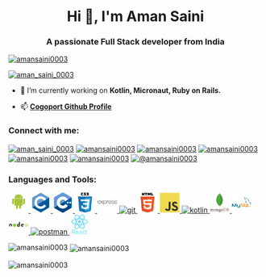 <h1 align="center">Hi 👋, I'm Aman Saini</h1>
<h3 align="center">A passionate Full Stack developer from India</h3>

<p align="left"> <a href="https://github.com/ryo-ma/github-profile-trophy"><img src="https://github-profile-trophy.vercel.app/?username=amansaini0003" alt="amansaini0003" /></a> </p>

<p align="left"> <a href="https://twitter.com/aman_saini_0003" target="blank"><img src="https://img.shields.io/twitter/follow/aman_saini_0003?logo=twitter&style=for-the-badge" alt="aman_saini_0003" /></a> </p>

- 🌱 I’m currently working on **Kotlin, Micronaut, Ruby on Rails.**

- 📫 **[Cogoport Github Profile](https://github.com/aman-saini-cogoport)**


<h3 align="left">Connect with me:</h3>
<p align="left">
<a href="https://twitter.com/aman_saini_0003" target="blank"><img align="center" src="https://raw.githubusercontent.com/rahuldkjain/github-profile-readme-generator/master/src/images/icons/Social/twitter.svg" alt="aman_saini_0003" height="30" width="40" /></a>
<a href="https://www.linkedin.com/in/aman-saini-0003/" target="blank"><img align="center" src="https://raw.githubusercontent.com/rahuldkjain/github-profile-readme-generator/master/src/images/icons/Social/linked-in-alt.svg" alt="amansaini0003" height="30" width="40" /></a>
<a href="https://www.codechef.com/users/amansaini0003" target="blank"><img align="center" src="https://cdn.jsdelivr.net/npm/simple-icons@3.1.0/icons/codechef.svg" alt="amansaini0003" height="30" width="40" /></a>
<a href="https://www.hackerrank.com/amansaini0003" target="blank"><img align="center" src="https://raw.githubusercontent.com/rahuldkjain/github-profile-readme-generator/master/src/images/icons/Social/hackerrank.svg" alt="amansaini0003" height="30" width="40" /></a>
<a href="https://codeforces.com/profile/amansaini0003" target="blank"><img align="center" src="https://cdn.jsdelivr.net/npm/simple-icons@3.0.1/icons/codeforces.svg" alt="amansaini0003" height="30" width="40" /></a>
<a href="https://www.leetcode.com/amansaini0003" target="blank"><img align="center" src="https://raw.githubusercontent.com/rahuldkjain/github-profile-readme-generator/master/src/images/icons/Social/leet-code.svg" alt="amansaini0003" height="30" width="40" /></a>
<a href="https://www.hackerearth.com/@amansaini0003" target="blank"><img align="center" src="https://raw.githubusercontent.com/rahuldkjain/github-profile-readme-generator/master/src/images/icons/Social/hackerearth.svg" alt="@amansaini0003" height="30" width="40" /></a>
</p>

<h3 align="left">Languages and Tools:</h3>
<p align="left"> <a href="https://developer.android.com" target="_blank"> <img src="https://raw.githubusercontent.com/devicons/devicon/master/icons/android/android-original-wordmark.svg" alt="android" width="40" height="40"/> </a> <a href="https://www.cprogramming.com/" target="_blank"> <img src="https://raw.githubusercontent.com/devicons/devicon/master/icons/c/c-original.svg" alt="c" width="40" height="40"/> </a> <a href="https://www.w3schools.com/cpp/" target="_blank"> <img src="https://raw.githubusercontent.com/devicons/devicon/master/icons/cplusplus/cplusplus-original.svg" alt="cplusplus" width="40" height="40"/> </a> <a href="https://www.w3schools.com/css/" target="_blank"> <img src="https://raw.githubusercontent.com/devicons/devicon/master/icons/css3/css3-original-wordmark.svg" alt="css3" width="40" height="40"/> </a> <a href="https://expressjs.com" target="_blank"> <img src="https://raw.githubusercontent.com/devicons/devicon/master/icons/express/express-original-wordmark.svg" alt="express" width="40" height="40"/> </a> <a href="https://git-scm.com/" target="_blank"> <img src="https://www.vectorlogo.zone/logos/git-scm/git-scm-icon.svg" alt="git" width="40" height="40"/> </a> <a href="https://www.w3.org/html/" target="_blank"> <img src="https://raw.githubusercontent.com/devicons/devicon/master/icons/html5/html5-original-wordmark.svg" alt="html5" width="40" height="40"/> </a> <a href="https://developer.mozilla.org/en-US/docs/Web/JavaScript" target="_blank"> <img src="https://raw.githubusercontent.com/devicons/devicon/master/icons/javascript/javascript-original.svg" alt="javascript" width="40" height="40"/> </a> <a href="https://kotlinlang.org" target="_blank"> <img src="https://www.vectorlogo.zone/logos/kotlinlang/kotlinlang-icon.svg" alt="kotlin" width="40" height="40"/> </a> <a href="https://www.mongodb.com/" target="_blank"> <img src="https://raw.githubusercontent.com/devicons/devicon/master/icons/mongodb/mongodb-original-wordmark.svg" alt="mongodb" width="40" height="40"/> </a> <a href="https://www.mysql.com/" target="_blank"> <img src="https://raw.githubusercontent.com/devicons/devicon/master/icons/mysql/mysql-original-wordmark.svg" alt="mysql" width="40" height="40"/> </a> <a href="https://nodejs.org" target="_blank"> <img src="https://raw.githubusercontent.com/devicons/devicon/master/icons/nodejs/nodejs-original-wordmark.svg" alt="nodejs" width="40" height="40"/> </a> <a href="https://postman.com" target="_blank"> <img src="https://www.vectorlogo.zone/logos/getpostman/getpostman-icon.svg" alt="postman" width="40" height="40"/> </a> <a href="https://reactjs.org/" target="_blank"> <img src="https://raw.githubusercontent.com/devicons/devicon/master/icons/react/react-original-wordmark.svg" alt="react" width="40" height="40"/> </a> </p>

<p><img align="left" src="https://github-readme-stats.vercel.app/api/top-langs?username=amansaini0003&show_icons=true&locale=en&layout=compact" alt="amansaini0003" /></p>

<p>&nbsp;<img align="center" src="https://github-readme-stats.vercel.app/api?username=amansaini0003&show_icons=true&locale=en" alt="amansaini0003" /></p>

<p><img align="center" src="https://github-readme-streak-stats.herokuapp.com/?user=amansaini0003&" alt="amansaini0003" /></p>
